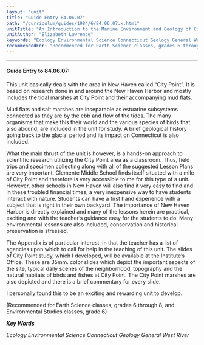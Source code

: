 ```yaml
---
layout: "unit"
title: "Guide Entry 84.06.07"
path: "/curriculum/guides/1984/6/84.06.07.x.html"
unitTitle: "An Introduction to the Marine Environment and Geology of City Point: A Model for Experiential Teaching>"
unitAuthor: "Elizabeth Lawrence"
keywords: "Ecology Environmental Science Connecticut Geology General West River"
recommendedFor: "Recommended for Earth Science classes, grades 6 through 8, and Environmental Studies classes, grade 6"
---
```

<body>
<hr/>
<h4>
Guide Entry to 84.06.07:
</h4>
This unit basically deals with the area in New Haven called “City Point”.  It is based on research done in and around the New Haven Harbor and mostly includes the tidal marshes at City Point and their accompanying mud flats.
<p>
Mud flats and salt marshes are inseparable as estuarine subsystems connected as they are by the ebb and flow of the tides.  The many organisms that make this their world and the various species of birds that also abound, are included in the unit for study.  A brief geological history going back to the glacial period and its impact on Connecticut is also included.
</p>
<p>
What the main thrust of the unit is however, is a hands-on approach to scientific research utilizing the City Point area as a classroom. Thus, field trips and specimen collecting along with all of the suggested Lesson Plans are very important.  Clemente Middle School finds itself situated with a mile of City Point and therefore is very accessible to me for this type of a unit.  However, other schools in New Haven will also find it very easy to find and in these troubled financial times, a very inexpensive way to have students interact with nature.  Students can have a first hand experience with a subject that is right in their own backyard.  The importance of New Haven Harbor is directly explained and many of the lessons herein are practical, exciting and with the teacher’s guidance easy for the students to do. Many environmental lessons are also included, conservation and historical preservation is stressed.
</p>
<p>
The Appendix is of particular interest, in that the teacher has a list of agencies upon which to call for help in the teaching of this unit. The slides of City Point study, which I developed, will be available at the Institute’s Office.  These are 35mm.  color slides which depict the important aspects of the site, typical daily scenes of the neighborhood, topography and the natural habitats of birds and fishes at City Point.  The City Point marshes are also depicted and there is a brief commentary for every slide.
</p>
<p>
I personally found this to be an exciting and rewarding unit to develop.
</p>
<p>
(Recommended for Earth Science classes, grades 6 through 8, and Environmental Studies classes, grade 6)
</p>
<p>
<b>
<i>
Key Words
</i>
</b>
<br/>
</p>
<p>
<i>
Ecology Environmental Science Connecticut Geology General West River
</i>
</p>
</body>